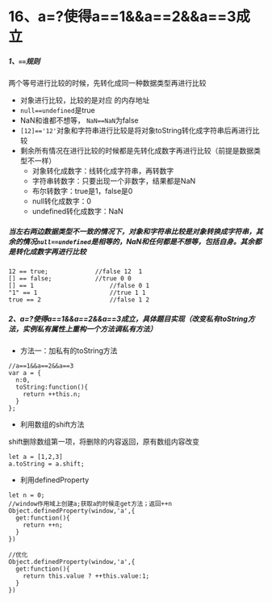 <!--
 * @Author: jiayinchu
 * @Date: 2022-06-12 16:10:09
 * @LastEditors: jiayinchu
 * @LastEditTime: 2022-06-12 16:10:21
 * @Description: 
-->
# 16、a=?使得a==1&&a==2&&a==3成立



##### 1、`==`规则

两个等号进行比较的时候，先转化成同一种数据类型再进行比较

- 对象进行比较，比较的是对应 的内存地址
- `null==undefined`是true
- NaN和谁都不想等， `NaN==NaN`为false
- `[12]=='12'`对象和字符串进行比较是将对象toString转化成字符串后再进行比较
- 剩余所有情况在进行比较的时候都是先转化成数字再进行比较（前提是数据类型不一样）
  - 对象转化成数字：线转化成字符串，再转数字
  - 字符串转数字：只要出现一个非数字，结果都是NaN
  - 布尔转数字：true是1，false是0
  - null转化成数字：0
  - undefined转化成数字：NaN

##### 当左右两边数据类型不一致的情况下，对象和字符串比较是对象转换成字符串，其余的情况`null==undefined`是相等的，NaN和任何都是不想等，包括自身。其余都是转化成数字再进行比较

```shell
12 == true;				//false 12  1
[] == false;			//true 0 0
[] == 1						//false 0 1
"1" == 1					//true 1 1
true == 2					//false 1 2
```

##### 2、a=?使得a==1&&a==2&&a==3成立，具体题目实现（改变私有toString方法，实例私有属性上重构一个方法调私有方法）

- 方法一：加私有的toString方法

```shell
//a==1&&a==2&&a==3
var a = {
  n:0,
  toString:function(){
    return ++this.n;
  }
};
```

- 利用数组的shift方法

shift删除数组第一项，将删除的内容返回，原有数组内容改变

```shell
let a = [1,2,3]
a.toString = a.shift;
```

- 利用definedProperty

```shell
let n = 0;
//window作用域上创建a;获取a的时候走get方法；返回++n
Object.definedProperty(window,'a',{			
  get:function(){
    return ++n;
  }
})

//优化
Object.definedProperty(window,'a',{			
  get:function(){
  	return this.value ? ++this.value:1;
  }
})
```